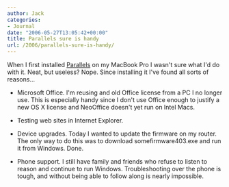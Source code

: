 ```yaml
---
author: Jack
categories:
- Journal
date: "2006-05-27T13:05:42+00:00"
title: Parallels sure is handy
url: /2006/parallels-sure-is-handy/
---
```


When I first installed [Parallels](<http://www.parallels.com/en/products/workstation/>) on my MacBook Pro I wasn't sure what I'd do with it. Neat, but useless? Nope. Since installing it I've found all sorts of reasons&#8230; 

* Microsoft Office. I'm reusing and old Office license from a PC I no longer use. This is especially handy since I don't use Office enough to justify a new OS X license and NeoOffice doesn't yet run on Intel Macs. 

* Testing web sites in Internet Explorer. 

* Device upgrades. Today I wanted to update the firmware on my router. The only way to do this was to download somefirmware403.exe and run it from Windows. Done. 

* Phone support. I still have family and friends who refuse to listen to reason and continue to run Windows. Troubleshooting over the phone is tough, and without being able to follow along is nearly impossible.